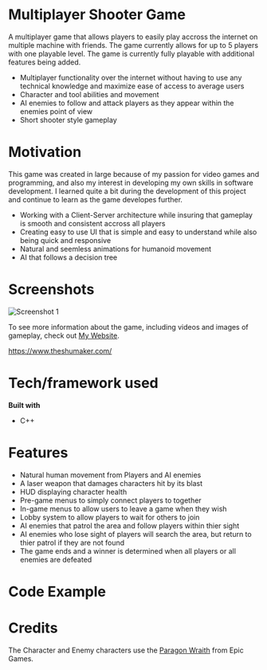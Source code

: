 # Multiplayer Shooter Game

A multiplayer game that allows players to easily play accross the internet on multiple machine with friends. The game currently allows for up to 5 players with one playable level. The game is currently fully playable with additional features being added.

* Multiplayer functionality over the internet without having to use any technical knowledge and maximize ease of access to average users
* Character and tool abilities and movement
* AI enemies to follow and attack players as they appear within the enemies point of view
* Short shooter style gameplay

# Motivation
This game was created in large because of my passion for video games and programming, and also my interest in developing my own skills in software development. I learned quite a bit during the development of this project and continue to learn as the game developes further.

* Working with a Client-Server architecture while insuring that gameplay is smooth and consistent accross all players
* Creating easy to use UI that is simple and easy to understand while also being quick and responsive 
* Natural and seemless animations for humanoid movement
* AI that follows a decision tree

# Screenshots
![Screenshot 1](/wp.png "Title")

To see more information about the game, including videos and images of gameplay, check out [My Website](https://www.theshumaker.com/).

https://www.theshumaker.com/

# Tech/framework used

**Built with**
* C++

# Features

* Natural human movement from Players and AI enemies
* A laser weapon that damages characters hit by its blast
* HUD displaying character health
* Pre-game menus to simply connect players to together
* In-game menus to allow users to leave a game when they wish
* Lobby system to allow players to wait for others to join
* AI enemies that patrol the area and follow players within thier sight
* AI enemies who lose sight of players will search the area, but return to thier patrol if they are not found
* The game ends and a winner is determined when all players or all enemies are defeated 

# Code Example


# Credits
The Character and Enemy characters use the [Paragon Wraith](https://www.unrealengine.com/marketplace/en-US/product/paragon-wraith) from Epic Games.
